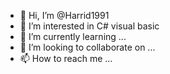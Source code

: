 - 👋 Hi, I’m @Harrid1991
- 👀 I’m interested in C# visual basic
- 🌱 I’m currently learning ...
- 💞️ I’m looking to collaborate on ...
- 📫 How to reach me ...

<!---
Harrid1991/Harrid1991 is a ✨ special ✨ repository because its `README.md` (this file) appears on your GitHub profile.
You can click the Preview link to take a look at your changes.
--->
